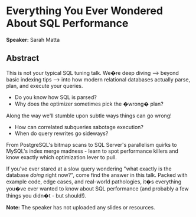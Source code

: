 ﻿# Everything You Ever Wondered About SQL Performance

**Speaker:** Sarah Matta

## Abstract

This is not your typical SQL tuning talk. We�re deep diving --> beyond basic indexing tips --> into  how modern relational databases actually parse, plan, and execute your queries.

- Do you know how SQL is parsed?
- Why does the optimizer sometimes pick the �wrong� plan?

Along the way we'll stumble upon subtle ways things can go wrong!

- How can correlated subqueries sabotage execution?
- When do query rewrites go sideways?

From PostgreSQL's bitmap scans to SQL Server's parallelism quirks to MySQL's index merge madness - learn to spot performance killers and know exactly which optimization lever to pull.

If you've ever stared at a slow query wondering "what exactly is the database _doing_ right now?", come find the answer in this talk. Packed with example code, edge cases, and real-world pathologies, it�s everything you�ve ever wanted to know about SQL performance (and probably a few things you didn�t - but should!).

**Note:** The speaker has not uploaded any slides or resources.
